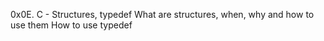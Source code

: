 0x0E. C - Structures, typedef
What are structures, when, why and how to use them
How to use typedef

